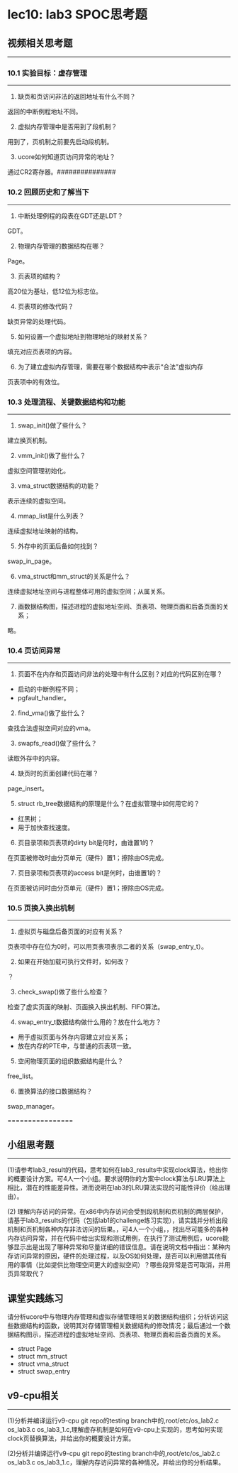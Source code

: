 # lec10: lab3 SPOC思考题

## 视频相关思考题
---
### 10.1 实验目标：虚存管理
---

1. 缺页和页访问非法的返回地址有什么不同？

返回的中断例程地址不同。

2. 虚拟内存管理中是否用到了段机制？

用到了，页机制之前要先启动段机制。

3. ucore如何知道页访问异常的地址？

通过CR2寄存器。###############


### 10.2 回顾历史和了解当下
---

1. 中断处理例程的段表在GDT还是LDT？

GDT。

2. 物理内存管理的数据结构在哪？

Page。

3. 页表项的结构？

高20位为基址，低12位为标志位。

4. 页表项的修改代码？

缺页异常的处理代码。
 
5. 如何设置一个虚拟地址到物理地址的映射关系？

填充对应页表项的内容。
 
6. 为了建立虚拟内存管理，需要在哪个数据结构中表示“合法”虚拟内存

页表项中的有效位。
 
### 10.3 处理流程、关键数据结构和功能
---

1. swap_init()做了些什么？

建立换页机制。

2. vmm_init()做了些什么？

虚拟空间管理初始化。

3. vma_struct数据结构的功能？

表示连续的虚拟空间。

4. mmap_list是什么列表？

连续虚拟地址映射的结构。

5. 外存中的页面后备如何找到？

swap_in_page。

6. vma_struct和mm_struct的关系是什么？

连续虚拟地址空间与进程整体可用的虚拟空间；从属关系。

7. 画数据结构图，描述进程的虚拟地址空间、页表项、物理页面和后备页面的关系；

略。

### 10.4 页访问异常
---

1. 页面不在内存和页面访问非法的处理中有什么区别？对应的代码区别在哪？

- 启动的中断例程不同；
- pgfault_handler。

2. find_vma()做了些什么？

查找合法虚拟空间对应的vma。
 
3. swapfs_read()做了些什么？
 
读取外存中的内容。 
 
4. 缺页时的页面创建代码在哪？

page_insert。
 
5. struct rb_tree数据结构的原理是什么？在虚拟管理中如何用它的？

- 红黑树；
- 用于加快查找速度。
 
6. 页目录项和页表项的dirty bit是何时，由谁置1的？

在页面被修改时由分页单元（硬件）置1；擦除由OS完成。
 
7. 页目录项和页表项的access bit是何时，由谁置1的？

在页面被访问时由分页单元（硬件）置1；擦除由OS完成。

### 10.5 页换入换出机制
---

1. 虚拟页与磁盘后备页面的对应有关系？

页表项中存在位为0时，可以用页表项表示二者的关系（swap_entry_t）。
 
2. 如果在开始加载可执行文件时，如何改？

？
 
3. check_swap()做了些什么检查？

检查了虚实页面的映射、页面换入换出机制、FIFO算法。
 
4. swap_entry_t数据结构做什么用的？放在什么地方？

- 用于虚拟页面与外存内容建立对应关系；
- 放在内存的PTE中，与普通的页表项一致。
 
5. 空闲物理页面的组织数据结构是什么？

free_list。
 
6. 置换算法的接口数据结构？

swap_manager。

================


## 小组思考题
---
(1)请参考lab3_result的代码，思考如何在lab3_results中实现clock算法，给出你的概要设计方案。可4人一个小组。要求说明你的方案中clock算法与LRU算法上相比，潜在的性能差异性。进而说明在lab3的LRU算法实现的可能性评价（给出理由）。

(2) 理解内存访问的异常。在x86中内存访问会受到段机制和页机制的两层保护，请基于lab3_results的代码（包括lab1的challenge练习实现），请实践并分析出段机制和页机制各种内存非法访问的后果。，可4人一个小组，，找出尽可能多的各种内存访问异常，并在代码中给出实现和测试用例，在执行了测试用例后，ucore能够显示出是出现了哪种异常和尽量详细的错误信息。请在说明文档中指出：某种内存访问异常的原因，硬件的处理过程，以及OS如何处理，是否可以利用做其他有用的事情（比如提供比物理空间更大的虚拟空间）？哪些段异常是否可取消，并用页异常取代？

## 课堂实践练习

请分析ucore中与物理内存管理和虚拟存储管理相关的数据结构组织；分析访问这些数据结构的函数，说明其对存储管理相关数据结构的修改情况；最后通过一个数据结构图示，描述进程的虚拟地址空间、页表项、物理页面和后备页面的关系。

 * struct Page
 * struct mm_struct
 * struct vma_struct
 * struct swap_entry

## v9-cpu相关
---
(1)分析并编译运行v9-cpu git repo的testing branch中的,root/etc/os_lab2.c os_lab3.c os_lab3_1.c,理解虚存机制是如何在v9-cpu上实现的，思考如何实现clock页替换算法，并给出你的概要设计方案。

(2)分析并编译运行v9-cpu git repo的testing branch中的,root/etc/os_lab2.c os_lab3.c os_lab3_1.c，理解内存访问异常的各种情况，并给出你的分析结果。
